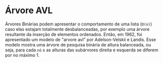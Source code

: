 # Árvore AVL
Árvores Binárias podem apresentar o comportamento de uma lista (`O(n)`) caso elas estajam totalmente desbalanceadas, por exemplo uma árvore resultante da inserção de elementos ordenados. Então, em 1962, foi apresentado um modelo de "arvore avl" por Adelson-Velskii e Landis. Esse modelo mostra uma árvore de pesquisa binária de altura balanceada, ou seja, para cada `nó` x as alturas das subárvores direita e esquerda se diferem por no máximo 1.

